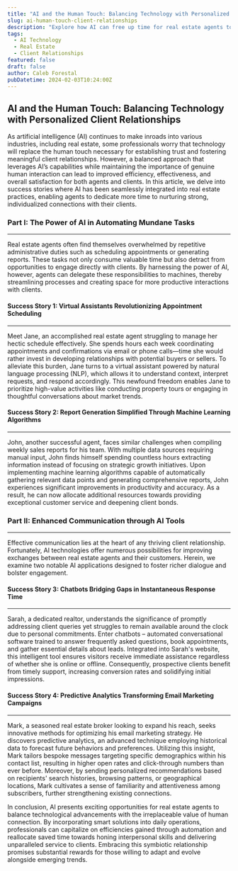 ```yaml
---
title: "AI and the Human Touch: Balancing Technology with Personalized Client Relationships"
slug: ai-human-touch-client-relationships
description: "Explore how AI can free up time for real estate agents to focus on building stronger, more personal relationships with their clients."
tags:
  - AI Technology
  - Real Estate
  - Client Relationships
featured: false
draft: false
author: Caleb Forestal
pubDatetime: 2024-02-03T10:24:00Z
---
```


## AI and the Human Touch: Balancing Technology with Personalized Client Relationships

As artificial intelligence (AI) continues to make inroads into various industries, including real estate, some professionals worry that technology will replace the human touch necessary for establishing trust and fostering meaningful client relationships. However, a balanced approach that leverages AI’s capabilities while maintaining the importance of genuine human interaction can lead to improved efficiency, effectiveness, and overall satisfaction for both agents and clients. In this article, we delve into success stories where AI has been seamlessly integrated into real estate practices, enabling agents to dedicate more time to nurturing strong, individualized connections with their clients.

### Part I: The Power of AI in Automating Mundane Tasks
-------------------------------------------------------

Real estate agents often find themselves overwhelmed by repetitive administrative duties such as scheduling appointments or generating reports. These tasks not only consume valuable time but also detract from opportunities to engage directly with clients. By harnessing the power of AI, however, agents can delegate these responsibilities to machines, thereby streamlining processes and creating space for more productive interactions with clients.

#### Success Story 1: Virtual Assistants Revolutionizing Appointment Scheduling
---------------------------------------------------------------------

Meet Jane, an accomplished real estate agent struggling to manage her hectic schedule effectively. She spends hours each week coordinating appointments and confirmations via email or phone calls—time she would rather invest in developing relationships with potential buyers or sellers. To alleviate this burden, Jane turns to a virtual assistant powered by natural language processing (NLP), which allows it to understand context, interpret requests, and respond accordingly. This newfound freedom enables Jane to prioritize high-value activities like conducting property tours or engaging in thoughtful conversations about market trends.

#### Success Story 2: Report Generation Simplified Through Machine Learning Algorithms
---------------------------------------------------------------------------

John, another successful agent, faces similar challenges when compiling weekly sales reports for his team. With multiple data sources requiring manual input, John finds himself spending countless hours extracting information instead of focusing on strategic growth initiatives. Upon implementing machine learning algorithms capable of automatically gathering relevant data points and generating comprehensive reports, John experiences significant improvements in productivity and accuracy. As a result, he can now allocate additional resources towards providing exceptional customer service and deepening client bonds.


### Part II: Enhanced Communication through AI Tools
-----------------------------------------------

Effective communication lies at the heart of any thriving client relationship. Fortunately, AI technologies offer numerous possibilities for improving exchanges between real estate agents and their customers. Herein, we examine two notable AI applications designed to foster richer dialogue and bolster engagement.

#### Success Story 3: Chatbots Bridging Gaps in Instantaneous Response Time
---------------------------------------------------------------------

Sarah, a dedicated realtor, understands the significance of promptly addressing client queries yet struggles to remain available around the clock due to personal commitments. Enter chatbots – automated conversational software trained to answer frequently asked questions, book appointments, and gather essential details about leads. Integrated into Sarah's website, this intelligent tool ensures visitors receive immediate assistance regardless of whether she is online or offline. Consequently, prospective clients benefit from timely support, increasing conversion rates and solidifying initial impressions.

#### Success Story 4: Predictive Analytics Transforming Email Marketing Campaigns
---------------------------------------------------------------------------

Mark, a seasoned real estate broker looking to expand his reach, seeks innovative methods for optimizing his email marketing strategy. He discovers predictive analytics, an advanced technique employing historical data to forecast future behaviors and preferences. Utilizing this insight, Mark tailors bespoke messages targeting specific demographics within his contact list, resulting in higher open rates and click-through numbers than ever before. Moreover, by sending personalized recommendations based on recipients' search histories, browsing patterns, or geographical locations, Mark cultivates a sense of familiarity and attentiveness among subscribers, further strengthening existing connections.

In conclusion, AI presents exciting opportunities for real estate agents to balance technological advancements with the irreplaceable value of human connection. By incorporating smart solutions into daily operations, professionals can capitalize on efficiencies gained through automation and reallocate saved time towards honing interpersonal skills and delivering unparalleled service to clients. Embracing this symbiotic relationship promises substantial rewards for those willing to adapt and evolve alongside emerging trends.

